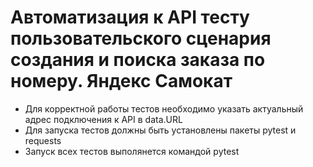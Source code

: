 ﻿# Автоматизация к API тесту пользовательского сценария создания и поиска заказа по номеру. Яндекс Самокат
- Для корректной работы тестов необходимо указать актуальный адрес подключения к API в data.URL
- Для запуска тестов должны быть установлены пакеты pytest и requests
- Запуск всех тестов выполянется командой pytest